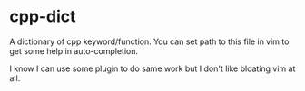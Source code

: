# cpp-dict
A dictionary of cpp keyword/function. You can set path to this file in vim to get some help in auto-completion.

I know I can use some plugin to do same work but I don't like bloating vim at all.
